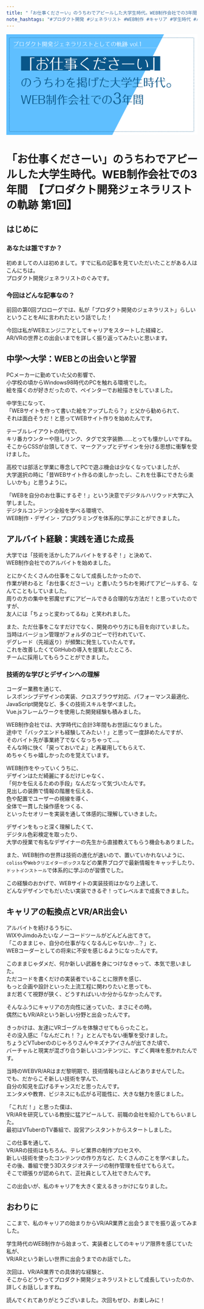 ```yaml
---
title: "「お仕事くださーい」のうちわでアピールした大学生時代。WEB制作会社での3年間　【プロダクト開発ジェネラリストの軌跡 第1回】"
note_hashtags: "#プロダクト開発 #ジェネラリスト #WEB制作 #キャリア #学生時代 #バイト経験"
---
```


![CoverImage](images/20250620_product_development_generalist_part1/product_development_generalist_1.png)

# 「お仕事くださーい」のうちわでアピールした大学生時代。WEB制作会社での3年間　【プロダクト開発ジェネラリストの軌跡 第1回】

## はじめに

### あなたは誰ですか？

初めましての人は初めまして。すでに私の記事を見ていただいたことがある人はこんにちは。  
プロダクト開発ジェネラリストのぐみです。

### 今回はどんな記事なの？

前回の第0回プロローグでは、私が「プロダクト開発のジェネラリスト」らしいということをAIに言われたという話でした！

今回は私がWEBエンジニアとしてキャリアをスタートした経緯と、  
AR/VRの世界との出会いまでを詳しく振り返ってみたいと思います。

<!-- TOC -->

## 中学〜大学：WEBとの出会いと学習

PCメーカーに勤めていた父の影響で、  
小学校の頃からWindows98時代のPCを触れる環境でした。  
絵を描くのが好きだったので、ペインターでお絵描きをしていました。

中学生になって、  
「WEBサイトを作って書いた絵をアップしたら？」と父から勧められて、  
それは面白そうだ！と思ってWEBサイト作りを始めたんです。

テーブルレイアウトの時代で、  
キリ番カウンターや隠しリンク、<font>タグで文字装飾……とっても懐かしいですね。  
そこからCSSが台頭してきて、マークアップとデザインを分ける思想に衝撃を受けました。

高校では部活と学業に専念してPCで遊ぶ機会は少なくなっていましたが、  
大学選択の時に「昔WEBサイト作るの楽しかったし、これを仕事にできたら楽しいかも」と思うように。

「WEBを自分のお仕事にするぞ！」という決意でデジタルハリウッド大学に入学しました。  
デジタルコンテンツ全般を学べる環境で、  
WEB制作・デザイン・プログラミングを体系的に学ぶことができました。

## アルバイト経験：実践を通じた成長

大学では「技術を活かしたアルバイトをするぞ！」と決めて、  
WEB制作会社でのアルバイトを始めました。

とにかくたくさんの仕事をこなして成長したかったので、  
作業が終わると「お仕事くださーい」と書いたうちわを掲げてアピールする、なんてこともしていました。  
周りの方の集中を邪魔せずにアピールできる合理的な方法だ！と思っていたのですが、  
友人には「ちょっと変わってるね」と笑われました。

また、ただ仕事をこなすだけでなく、開発のやり方にも目を向けていました。  
当時はバージョン管理がフォルダのコピーで行われていて、  
デグレード（先祖返り）が頻繁に発生していたんです。  
これを改善したくてGitHubの導入を提案したところ、  
チームに採用してもらうことができました。

### 技術的な学びとデザインへの理解

コーダー業務を通じて、  
レスポンシブデザインの実装、クロスブラウザ対応、パフォーマンス最適化、JavaScript開発など、多くの技術スキルを学べました。  
Vue.jsフレームワークを使用した開発経験も積みました。

WEB制作会社では、大学時代に合計3年間もお世話になりました。  
途中で「バックエンドも経験してみたい！」と思って一度辞めたんですが、  
そのバイト先が事業終了でなくなっちゃって…。  
そんな時に快く「戻っておいでよ」と再雇用してもらえて、  
めちゃくちゃ嬉しかったのを覚えています。

WEB制作をやっていくうちに、  
デザインはただ綺麗にするだけじゃなく、  
「何かを伝えるための手段」なんだなって気づいたんです。  
見出しの装飾で情報の階層を伝える、  
色や配置でユーザーの視線を導く、  
全体で一貫した操作感をつくる、  
といったセオリーを実装を通して体感的に理解していきました。

デザインをもっと深く理解したくて、  
デジタル色彩検定を取ったり、  
大学の授業で有名なデザイナーの先生から直接教えてもらう機会もありました。

また、WEB制作の世界は技術の進化が速いので、置いていかれないように、  
`coliss`や`Webクリエイターボックス`などの業界ブログで最新情報をキャッチしたり、`ドットインストール`で体系的に学ぶのが習慣でした。

この経験のおかげで、WEBサイトの実装技術はかなり上達して、  
どんなデザインでもだいたい実装できるぞ！ってレベルまで成長できました。

## キャリアの転換点とVR/AR出会い

アルバイトを続けるうちに、  
WIXやJimdoみたいなノーコードツールがどんどん出てきて。  
「このままじゃ、自分の仕事がなくなるんじゃないか…？」と、  
WEBコーダーとしての将来に不安を感じるようになったんです。

このままじゃダメだ、何か新しい武器を身につけなきゃって、本気で思いました。  
ただコードを書くだけの実装者でいることに限界を感じ、  
もっと企画や設計といった上流工程に関わりたいと思っても、  
まだ若くて視野が狭く、どうすればいいか分からなかったんです。

そんなふうにキャリアの方向性に迷っていた、まさにその時。  
偶然にもVR/ARという新しい分野と出会ったんです。

きっかけは、友達にVRゴーグルを体験させてもらったこと。  
その没入感に「なんだこれ！？」ととんでもない衝撃を受けました。  
ちょうどVTuberののじゃろりさんやキズナアイさんが出てきた頃で、  
バーチャルと現実が混ざり合う新しいコンテンツに、すごく興味を惹かれたんです。

当時のWEBVR/ARはまだ黎明期で、技術情報もほとんどありませんでした。  
でも、だからこそ新しい技術を学んで、  
自分の知見を広げるチャンスだと思ったんです。  
エンタメや教育、ビジネスにも広がる可能性に、大きな魅力を感じました。

「これだ！」と思った僕は、  
VR/ARを研究している教授に猛アピールして、前職の会社を紹介してもらいました。  
最初はVTuberのTV番組で、設営アシスタントからスタートしました。

この仕事を通して、  
VR/ARの技術はもちろん、テレビ業界の制作プロセスや、  
新しい技術を使ったコンテンツの作り方など、たくさんのことを学べました。  
その後、番組で使う3Dスタジオステージの制作管理を任せてもらえて。  
そこで頑張りが認められて、正社員として入社できたんです。

この出会いが、私のキャリアを大きく変えるきっかけになりました。

## おわりに

ここまで、私のキャリアの始まりからVR/AR業界と出会うまでを振り返ってみました。

学生時代のWEB制作から始まって、実装者としてのキャリア限界を感じていた私が、  
VR/ARという新しい世界に出会うまでのお話でした。

次回は、VR/AR業界での具体的な経験と、  
そこからどうやってプロダクト開発ジェネラリストとして成長していったのか、詳しくお話ししますね。

読んでくれてありがとうございました。次回もぜひ、お楽しみに！
